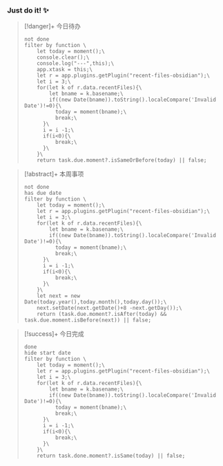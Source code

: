 ### Just do it! ✨


> [!danger]+ 今日待办
> 
> ```tasks
> not done
> filter by function \
>     let today = moment();\
>     console.clear();\
>     console.log("---",this);\
>     app.xtask = this;\
>     let r = app.plugins.getPlugin("recent-files-obsidian");\
>     let i = 3;\
>     for(let k of r.data.recentFiles){\
>         let bname = k.basename;\
>         if((new Date(bname)).toString().localeCompare('Invalid Date')!=0){\
> 	        today = moment(bname);\
> 	        break;\
> 	    }\
> 	    i = i -1;\
> 	    if(i<0){\
> 	        break;\
> 	    }\
>     }\
>     return task.due.moment?.isSameOrBefore(today) || false;
> ```


> [!abstract]+ 本周事项
> 
> ```tasks
> not done
> has due date
> filter by function \
>     let today = moment();\
>     let r = app.plugins.getPlugin("recent-files-obsidian");\
>     let i = 3;\
>     for(let k of r.data.recentFiles){\
>         let bname = k.basename;\
>         if((new Date(bname)).toString().localeCompare('Invalid Date')!=0){\
> 	        today = moment(bname);\
> 	        break;\
> 	    }\
> 	    i = i -1;\
> 	    if(i<0){\
> 	        break;\
> 	    }\
>     }\
>     let next = new Date(today.year(),today.month(),today.day());\
>     next.setDate(next.getDate()+8 -next.getDay());\
>     return (task.due.moment?.isAfter(today) && task.due.moment.isBefore(next)) || false;
> ```


> [!success]+ 今日完成
> 
> ```tasks
> done
> hide start date
> filter by function \
>     let today = moment();\
>     let r = app.plugins.getPlugin("recent-files-obsidian");\
>     let i = 3;\
>     for(let k of r.data.recentFiles){\
>         let bname = k.basename;\
>         if((new Date(bname)).toString().localeCompare('Invalid Date')!=0){\
> 	        today = moment(bname);\
> 	        break;\
> 	    }\
> 	    i = i -1;\
> 	    if(i<0){\
> 	        break;\
> 	    }\
>     }\
>     return task.done.moment?.isSame(today) || false;
> ```

